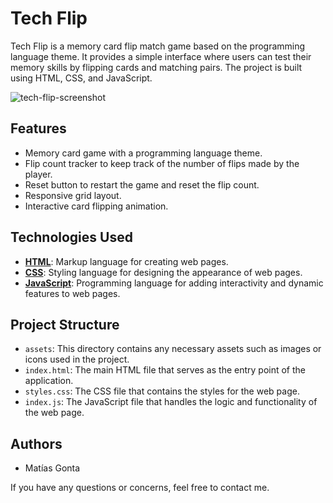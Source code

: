 # Tech Flip

Tech Flip is a memory card flip match game based on the programming language theme. It provides a simple interface where users can test their memory skills by flipping cards and matching pairs. The project is built using HTML, CSS, and JavaScript.

![tech-flip-screenshot](./assets/tech-flip-screenshot.png)

## Features

- Memory card game with a programming language theme.
- Flip count tracker to keep track of the number of flips made by the player.
- Reset button to restart the game and reset the flip count.
- Responsive grid layout.
- Interactive card flipping animation.

## Technologies Used

- <a href="https://developer.mozilla.org/en-US/docs/Web/HTML" target="_blank">**HTML**</a>: Markup language for creating web pages.
- <a href="https://developer.mozilla.org/en-US/docs/Web/CSS" target="_blank">**CSS**</a>: Styling language for designing the appearance of web pages.
- <a href="https://developer.mozilla.org/en-US/docs/Web/JavaScript" target="_blank">**JavaScript**</a>: Programming language for adding interactivity and dynamic features to web pages.

## Project Structure

- `assets`: This directory contains any necessary assets such as images or icons used in the project.
- `index.html`: The main HTML file that serves as the entry point of the application.
- `styles.css`: The CSS file that contains the styles for the web page.
- `index.js`: The JavaScript file that handles the logic and functionality of the web page.

## Authors

- Matías Gonta

If you have any questions or concerns, feel free to contact me.